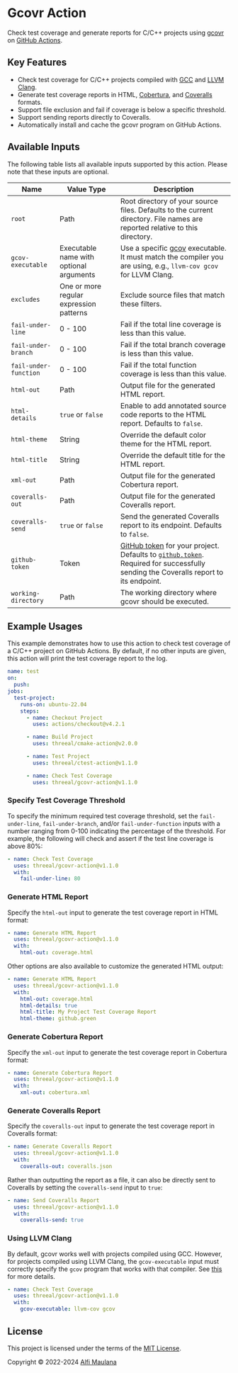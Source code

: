 # Gcovr Action

Check test coverage and generate reports for C/C++ projects using [gcovr](https://gcovr.com/en/stable/) on [GitHub Actions](https://github.com/features/actions).

## Key Features

- Check test coverage for C/C++ projects compiled with [GCC](https://gcc.gnu.org/) and [LLVM Clang](https://clang.llvm.org/).
- Generate test coverage reports in HTML, [Cobertura](https://cobertura.github.io/cobertura/), and [Coveralls](https://coveralls.io/) formats.
- Support file exclusion and fail if coverage is below a specific threshold.
- Support sending reports directly to Coveralls.
- Automatically install and cache the gcovr program on GitHub Actions.

## Available Inputs

The following table lists all available inputs supported by this action. Please note that these inputs are optional.

| Name | Value Type | Description |
| --- | --- | --- |
| `root` | Path | Root directory of your source files. Defaults to the current directory. File names are reported relative to this directory. |
| `gcov-executable` | Executable name with optional arguments | Use a specific [gcov](https://gcc.gnu.org/onlinedocs/gcc/Gcov.html) executable. It must match the compiler you are using, e.g., `llvm-cov gcov` for LLVM Clang. |
| `excludes` | One or more regular expression patterns | Exclude source files that match these filters. |
| `fail-under-line` | 0 - 100 | Fail if the total line coverage is less than this value. |
| `fail-under-branch` | 0 - 100 | Fail if the total branch coverage is less than this value. |
| `fail-under-function` | 0 - 100 | Fail if the total function coverage is less than this value. |
| `html-out` | Path | Output file for the generated HTML report. |
| `html-details` | `true` or `false` | Enable to add annotated source code reports to the HTML report. Defaults to `false`. |
| `html-theme` | String | Override the default color theme for the HTML report. |
| `html-title` | String | Override the default title for the HTML report. |
| `xml-out` | Path | Output file for the generated Cobertura report. |
| `coveralls-out` | Path | Output file for the generated Coveralls report. |
| `coveralls-send` | `true` or `false` | Send the generated Coveralls report to its endpoint. Defaults to `false`. |
| `github-token` | Token | [GitHub token](https://docs.github.com/en/actions/security-guides/automatic-token-authentication) for your project. Defaults to [`github.token`](https://docs.github.com/en/actions/security-guides/automatic-token-authentication). Required for successfully sending the Coveralls report to its endpoint. |
| `working-directory` | Path | The working directory where gcovr should be executed. |

## Example Usages

This example demonstrates how to use this action to check test coverage of a C/C++ project on GitHub Actions. By default, if no other inputs are given, this action will print the test coverage report to the log.

```yaml
name: test
on:
  push:
jobs:
  test-project:
    runs-on: ubuntu-22.04
    steps:
      - name: Checkout Project
        uses: actions/checkout@v4.2.1

      - name: Build Project
        uses: threeal/cmake-action@v2.0.0

      - name: Test Project
        uses: threeal/ctest-action@v1.1.0

      - name: Check Test Coverage
        uses: threeal/gcovr-action@v1.1.0
```

### Specify Test Coverage Threshold

To specify the minimum required test coverage threshold, set the `fail-under-line`, `fail-under-branch`, and/or `fail-under-function` inputs with a number ranging from 0-100 indicating the percentage of the threshold. For example, the following will check and assert if the test line coverage is above 80%:

```yaml
- name: Check Test Coverage
  uses: threeal/gcovr-action@v1.1.0
  with:
    fail-under-line: 80
```

### Generate HTML Report

Specify the `html-out` input to generate the test coverage report in HTML format:

```yaml
- name: Generate HTML Report
  uses: threeal/gcovr-action@v1.1.0
  with:
    html-out: coverage.html
```

Other options are also available to customize the generated HTML output:

```yaml
- name: Generate HTML Report
  uses: threeal/gcovr-action@v1.1.0
  with:
    html-out: coverage.html
    html-details: true
    html-title: My Project Test Coverage Report
    html-theme: github.green
```

### Generate Cobertura Report

Specify the `xml-out` input to generate the test coverage report in Cobertura format:

```yaml
- name: Generate Cobertura Report
  uses: threeal/gcovr-action@v1.1.0
  with:
    xml-out: cobertura.xml
```

### Generate Coveralls Report

Specify the `coveralls-out` input to generate the test coverage report in Coveralls format:

```yaml
- name: Generate Coveralls Report
  uses: threeal/gcovr-action@v1.1.0
  with:
    coveralls-out: coveralls.json
```

Rather than outputting the report as a file, it can also be directly sent to Coveralls by setting the `coveralls-send` input to `true`:

```yaml
- name: Send Coveralls Report
  uses: threeal/gcovr-action@v1.1.0
  with:
    coveralls-send: true
```

### Using LLVM Clang

By default, gcovr works well with projects compiled using GCC. However, for projects compiled using LLVM Clang, the `gcov-executable` input must correctly specify the `gcov` program that works with that compiler. See [this](https://gcovr.com/en/stable/guide/compiling.html#choosing-the-right-gcov-executable) for more details.

```yaml
- name: Check Test Coverage
  uses: threeal/gcovr-action@v1.1.0
  with:
    gcov-executable: llvm-cov gcov
```

## License

This project is licensed under the terms of the [MIT License](./LICENSE).

Copyright © 2022-2024 [Alfi Maulana](https://github.com/threeal/)
